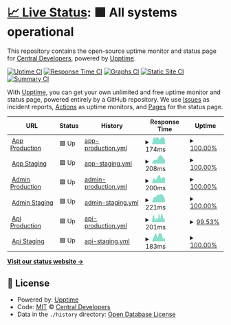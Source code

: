 # [📈 Live Status](https://status.centralplus.io): <!--live status--> **🟩 All systems operational**

This repository contains the open-source uptime monitor and status page for [Central Developers](https://status.centralplus.io), powered by [Upptime](https://github.com/upptime/upptime).

[![Uptime CI](https://github.com/centraldevelopers/status.centralplus.io/workflows/Uptime%20CI/badge.svg)](https://github.com/centraldevelopers/status.centralplus.io/actions?query=workflow%3A%22Uptime+CI%22)
[![Response Time CI](https://github.com/centraldevelopers/status.centralplus.io/workflows/Response%20Time%20CI/badge.svg)](https://github.com/centraldevelopers/status.centralplus.io/actions?query=workflow%3A%22Response+Time+CI%22)
[![Graphs CI](https://github.com/centraldevelopers/status.centralplus.io/workflows/Graphs%20CI/badge.svg)](https://github.com/centraldevelopers/status.centralplus.io/actions?query=workflow%3A%22Graphs+CI%22)
[![Static Site CI](https://github.com/centraldevelopers/status.centralplus.io/workflows/Static%20Site%20CI/badge.svg)](https://github.com/centraldevelopers/status.centralplus.io/actions?query=workflow%3A%22Static+Site+CI%22)
[![Summary CI](https://github.com/centraldevelopers/status.centralplus.io/workflows/Summary%20CI/badge.svg)](https://github.com/centraldevelopers/status.centralplus.io/actions?query=workflow%3A%22Summary+CI%22)

With [Upptime](https://upptime.js.org), you can get your own unlimited and free uptime monitor and status page, powered entirely by a GitHub repository. We use [Issues](https://github.com/centraldevelopers/status.centralplus.io/issues) as incident reports, [Actions](https://github.com/centraldevelopers/status.centralplus.io/actions) as uptime monitors, and [Pages](https://status.centralplus.io) for the status page.

<!--start: status pages-->
<!-- This summary is generated by Upptime (https://github.com/upptime/upptime) -->
<!-- Do not edit this manually, your changes will be overwritten -->
<!-- prettier-ignore -->
| URL | Status | History | Response Time | Uptime |
| --- | ------ | ------- | ------------- | ------ |
| <img alt="" src="https://favicons.githubusercontent.com/app.centralplus.io" height="13"> [App Production](https://app.centralplus.io) | 🟩 Up | [app-production.yml](https://github.com/centraldevelopers/status.centralplus.io/commits/HEAD/history/app-production.yml) | <details><summary><img alt="Response time graph" src="./graphs/app-production/response-time-week.png" height="20"> 174ms</summary><br><a href="https://status.centralplus.io/history/app-production"><img alt="Response time 194" src="https://img.shields.io/endpoint?url=https%3A%2F%2Fraw.githubusercontent.com%2Fcentraldevelopers%2Fstatus.centralplus.io%2FHEAD%2Fapi%2Fapp-production%2Fresponse-time.json"></a><br><a href="https://status.centralplus.io/history/app-production"><img alt="24-hour response time 183" src="https://img.shields.io/endpoint?url=https%3A%2F%2Fraw.githubusercontent.com%2Fcentraldevelopers%2Fstatus.centralplus.io%2FHEAD%2Fapi%2Fapp-production%2Fresponse-time-day.json"></a><br><a href="https://status.centralplus.io/history/app-production"><img alt="7-day response time 174" src="https://img.shields.io/endpoint?url=https%3A%2F%2Fraw.githubusercontent.com%2Fcentraldevelopers%2Fstatus.centralplus.io%2FHEAD%2Fapi%2Fapp-production%2Fresponse-time-week.json"></a><br><a href="https://status.centralplus.io/history/app-production"><img alt="30-day response time 195" src="https://img.shields.io/endpoint?url=https%3A%2F%2Fraw.githubusercontent.com%2Fcentraldevelopers%2Fstatus.centralplus.io%2FHEAD%2Fapi%2Fapp-production%2Fresponse-time-month.json"></a><br><a href="https://status.centralplus.io/history/app-production"><img alt="1-year response time 194" src="https://img.shields.io/endpoint?url=https%3A%2F%2Fraw.githubusercontent.com%2Fcentraldevelopers%2Fstatus.centralplus.io%2FHEAD%2Fapi%2Fapp-production%2Fresponse-time-year.json"></a></details> | <details><summary><a href="https://status.centralplus.io/history/app-production">100.00%</a></summary><a href="https://status.centralplus.io/history/app-production"><img alt="All-time uptime 100.00%" src="https://img.shields.io/endpoint?url=https%3A%2F%2Fraw.githubusercontent.com%2Fcentraldevelopers%2Fstatus.centralplus.io%2FHEAD%2Fapi%2Fapp-production%2Fuptime.json"></a><br><a href="https://status.centralplus.io/history/app-production"><img alt="24-hour uptime 100.00%" src="https://img.shields.io/endpoint?url=https%3A%2F%2Fraw.githubusercontent.com%2Fcentraldevelopers%2Fstatus.centralplus.io%2FHEAD%2Fapi%2Fapp-production%2Fuptime-day.json"></a><br><a href="https://status.centralplus.io/history/app-production"><img alt="7-day uptime 100.00%" src="https://img.shields.io/endpoint?url=https%3A%2F%2Fraw.githubusercontent.com%2Fcentraldevelopers%2Fstatus.centralplus.io%2FHEAD%2Fapi%2Fapp-production%2Fuptime-week.json"></a><br><a href="https://status.centralplus.io/history/app-production"><img alt="30-day uptime 100.00%" src="https://img.shields.io/endpoint?url=https%3A%2F%2Fraw.githubusercontent.com%2Fcentraldevelopers%2Fstatus.centralplus.io%2FHEAD%2Fapi%2Fapp-production%2Fuptime-month.json"></a><br><a href="https://status.centralplus.io/history/app-production"><img alt="1-year uptime 100.00%" src="https://img.shields.io/endpoint?url=https%3A%2F%2Fraw.githubusercontent.com%2Fcentraldevelopers%2Fstatus.centralplus.io%2FHEAD%2Fapi%2Fapp-production%2Fuptime-year.json"></a></details>
| <img alt="" src="https://favicons.githubusercontent.com/app-staging.centralplus.io" height="13"> [App Staging](https://app-staging.centralplus.io) | 🟩 Up | [app-staging.yml](https://github.com/centraldevelopers/status.centralplus.io/commits/HEAD/history/app-staging.yml) | <details><summary><img alt="Response time graph" src="./graphs/app-staging/response-time-week.png" height="20"> 208ms</summary><br><a href="https://status.centralplus.io/history/app-staging"><img alt="Response time 211" src="https://img.shields.io/endpoint?url=https%3A%2F%2Fraw.githubusercontent.com%2Fcentraldevelopers%2Fstatus.centralplus.io%2FHEAD%2Fapi%2Fapp-staging%2Fresponse-time.json"></a><br><a href="https://status.centralplus.io/history/app-staging"><img alt="24-hour response time 129" src="https://img.shields.io/endpoint?url=https%3A%2F%2Fraw.githubusercontent.com%2Fcentraldevelopers%2Fstatus.centralplus.io%2FHEAD%2Fapi%2Fapp-staging%2Fresponse-time-day.json"></a><br><a href="https://status.centralplus.io/history/app-staging"><img alt="7-day response time 208" src="https://img.shields.io/endpoint?url=https%3A%2F%2Fraw.githubusercontent.com%2Fcentraldevelopers%2Fstatus.centralplus.io%2FHEAD%2Fapi%2Fapp-staging%2Fresponse-time-week.json"></a><br><a href="https://status.centralplus.io/history/app-staging"><img alt="30-day response time 215" src="https://img.shields.io/endpoint?url=https%3A%2F%2Fraw.githubusercontent.com%2Fcentraldevelopers%2Fstatus.centralplus.io%2FHEAD%2Fapi%2Fapp-staging%2Fresponse-time-month.json"></a><br><a href="https://status.centralplus.io/history/app-staging"><img alt="1-year response time 211" src="https://img.shields.io/endpoint?url=https%3A%2F%2Fraw.githubusercontent.com%2Fcentraldevelopers%2Fstatus.centralplus.io%2FHEAD%2Fapi%2Fapp-staging%2Fresponse-time-year.json"></a></details> | <details><summary><a href="https://status.centralplus.io/history/app-staging">100.00%</a></summary><a href="https://status.centralplus.io/history/app-staging"><img alt="All-time uptime 100.00%" src="https://img.shields.io/endpoint?url=https%3A%2F%2Fraw.githubusercontent.com%2Fcentraldevelopers%2Fstatus.centralplus.io%2FHEAD%2Fapi%2Fapp-staging%2Fuptime.json"></a><br><a href="https://status.centralplus.io/history/app-staging"><img alt="24-hour uptime 100.00%" src="https://img.shields.io/endpoint?url=https%3A%2F%2Fraw.githubusercontent.com%2Fcentraldevelopers%2Fstatus.centralplus.io%2FHEAD%2Fapi%2Fapp-staging%2Fuptime-day.json"></a><br><a href="https://status.centralplus.io/history/app-staging"><img alt="7-day uptime 100.00%" src="https://img.shields.io/endpoint?url=https%3A%2F%2Fraw.githubusercontent.com%2Fcentraldevelopers%2Fstatus.centralplus.io%2FHEAD%2Fapi%2Fapp-staging%2Fuptime-week.json"></a><br><a href="https://status.centralplus.io/history/app-staging"><img alt="30-day uptime 100.00%" src="https://img.shields.io/endpoint?url=https%3A%2F%2Fraw.githubusercontent.com%2Fcentraldevelopers%2Fstatus.centralplus.io%2FHEAD%2Fapi%2Fapp-staging%2Fuptime-month.json"></a><br><a href="https://status.centralplus.io/history/app-staging"><img alt="1-year uptime 100.00%" src="https://img.shields.io/endpoint?url=https%3A%2F%2Fraw.githubusercontent.com%2Fcentraldevelopers%2Fstatus.centralplus.io%2FHEAD%2Fapi%2Fapp-staging%2Fuptime-year.json"></a></details>
| <img alt="" src="https://favicons.githubusercontent.com/admin.centralplus.io" height="13"> [Admin Production](https://admin.centralplus.io) | 🟩 Up | [admin-production.yml](https://github.com/centraldevelopers/status.centralplus.io/commits/HEAD/history/admin-production.yml) | <details><summary><img alt="Response time graph" src="./graphs/admin-production/response-time-week.png" height="20"> 200ms</summary><br><a href="https://status.centralplus.io/history/admin-production"><img alt="Response time 206" src="https://img.shields.io/endpoint?url=https%3A%2F%2Fraw.githubusercontent.com%2Fcentraldevelopers%2Fstatus.centralplus.io%2FHEAD%2Fapi%2Fadmin-production%2Fresponse-time.json"></a><br><a href="https://status.centralplus.io/history/admin-production"><img alt="24-hour response time 142" src="https://img.shields.io/endpoint?url=https%3A%2F%2Fraw.githubusercontent.com%2Fcentraldevelopers%2Fstatus.centralplus.io%2FHEAD%2Fapi%2Fadmin-production%2Fresponse-time-day.json"></a><br><a href="https://status.centralplus.io/history/admin-production"><img alt="7-day response time 200" src="https://img.shields.io/endpoint?url=https%3A%2F%2Fraw.githubusercontent.com%2Fcentraldevelopers%2Fstatus.centralplus.io%2FHEAD%2Fapi%2Fadmin-production%2Fresponse-time-week.json"></a><br><a href="https://status.centralplus.io/history/admin-production"><img alt="30-day response time 212" src="https://img.shields.io/endpoint?url=https%3A%2F%2Fraw.githubusercontent.com%2Fcentraldevelopers%2Fstatus.centralplus.io%2FHEAD%2Fapi%2Fadmin-production%2Fresponse-time-month.json"></a><br><a href="https://status.centralplus.io/history/admin-production"><img alt="1-year response time 206" src="https://img.shields.io/endpoint?url=https%3A%2F%2Fraw.githubusercontent.com%2Fcentraldevelopers%2Fstatus.centralplus.io%2FHEAD%2Fapi%2Fadmin-production%2Fresponse-time-year.json"></a></details> | <details><summary><a href="https://status.centralplus.io/history/admin-production">100.00%</a></summary><a href="https://status.centralplus.io/history/admin-production"><img alt="All-time uptime 100.00%" src="https://img.shields.io/endpoint?url=https%3A%2F%2Fraw.githubusercontent.com%2Fcentraldevelopers%2Fstatus.centralplus.io%2FHEAD%2Fapi%2Fadmin-production%2Fuptime.json"></a><br><a href="https://status.centralplus.io/history/admin-production"><img alt="24-hour uptime 100.00%" src="https://img.shields.io/endpoint?url=https%3A%2F%2Fraw.githubusercontent.com%2Fcentraldevelopers%2Fstatus.centralplus.io%2FHEAD%2Fapi%2Fadmin-production%2Fuptime-day.json"></a><br><a href="https://status.centralplus.io/history/admin-production"><img alt="7-day uptime 100.00%" src="https://img.shields.io/endpoint?url=https%3A%2F%2Fraw.githubusercontent.com%2Fcentraldevelopers%2Fstatus.centralplus.io%2FHEAD%2Fapi%2Fadmin-production%2Fuptime-week.json"></a><br><a href="https://status.centralplus.io/history/admin-production"><img alt="30-day uptime 100.00%" src="https://img.shields.io/endpoint?url=https%3A%2F%2Fraw.githubusercontent.com%2Fcentraldevelopers%2Fstatus.centralplus.io%2FHEAD%2Fapi%2Fadmin-production%2Fuptime-month.json"></a><br><a href="https://status.centralplus.io/history/admin-production"><img alt="1-year uptime 100.00%" src="https://img.shields.io/endpoint?url=https%3A%2F%2Fraw.githubusercontent.com%2Fcentraldevelopers%2Fstatus.centralplus.io%2FHEAD%2Fapi%2Fadmin-production%2Fuptime-year.json"></a></details>
| <img alt="" src="https://favicons.githubusercontent.com/admin-staging.centralplus.io" height="13"> [Admin Staging](https://admin-staging.centralplus.io) | 🟩 Up | [admin-staging.yml](https://github.com/centraldevelopers/status.centralplus.io/commits/HEAD/history/admin-staging.yml) | <details><summary><img alt="Response time graph" src="./graphs/admin-staging/response-time-week.png" height="20"> 221ms</summary><br><a href="https://status.centralplus.io/history/admin-staging"><img alt="Response time 193" src="https://img.shields.io/endpoint?url=https%3A%2F%2Fraw.githubusercontent.com%2Fcentraldevelopers%2Fstatus.centralplus.io%2FHEAD%2Fapi%2Fadmin-staging%2Fresponse-time.json"></a><br><a href="https://status.centralplus.io/history/admin-staging"><img alt="24-hour response time 453" src="https://img.shields.io/endpoint?url=https%3A%2F%2Fraw.githubusercontent.com%2Fcentraldevelopers%2Fstatus.centralplus.io%2FHEAD%2Fapi%2Fadmin-staging%2Fresponse-time-day.json"></a><br><a href="https://status.centralplus.io/history/admin-staging"><img alt="7-day response time 221" src="https://img.shields.io/endpoint?url=https%3A%2F%2Fraw.githubusercontent.com%2Fcentraldevelopers%2Fstatus.centralplus.io%2FHEAD%2Fapi%2Fadmin-staging%2Fresponse-time-week.json"></a><br><a href="https://status.centralplus.io/history/admin-staging"><img alt="30-day response time 188" src="https://img.shields.io/endpoint?url=https%3A%2F%2Fraw.githubusercontent.com%2Fcentraldevelopers%2Fstatus.centralplus.io%2FHEAD%2Fapi%2Fadmin-staging%2Fresponse-time-month.json"></a><br><a href="https://status.centralplus.io/history/admin-staging"><img alt="1-year response time 193" src="https://img.shields.io/endpoint?url=https%3A%2F%2Fraw.githubusercontent.com%2Fcentraldevelopers%2Fstatus.centralplus.io%2FHEAD%2Fapi%2Fadmin-staging%2Fresponse-time-year.json"></a></details> | <details><summary><a href="https://status.centralplus.io/history/admin-staging">100.00%</a></summary><a href="https://status.centralplus.io/history/admin-staging"><img alt="All-time uptime 100.00%" src="https://img.shields.io/endpoint?url=https%3A%2F%2Fraw.githubusercontent.com%2Fcentraldevelopers%2Fstatus.centralplus.io%2FHEAD%2Fapi%2Fadmin-staging%2Fuptime.json"></a><br><a href="https://status.centralplus.io/history/admin-staging"><img alt="24-hour uptime 100.00%" src="https://img.shields.io/endpoint?url=https%3A%2F%2Fraw.githubusercontent.com%2Fcentraldevelopers%2Fstatus.centralplus.io%2FHEAD%2Fapi%2Fadmin-staging%2Fuptime-day.json"></a><br><a href="https://status.centralplus.io/history/admin-staging"><img alt="7-day uptime 100.00%" src="https://img.shields.io/endpoint?url=https%3A%2F%2Fraw.githubusercontent.com%2Fcentraldevelopers%2Fstatus.centralplus.io%2FHEAD%2Fapi%2Fadmin-staging%2Fuptime-week.json"></a><br><a href="https://status.centralplus.io/history/admin-staging"><img alt="30-day uptime 100.00%" src="https://img.shields.io/endpoint?url=https%3A%2F%2Fraw.githubusercontent.com%2Fcentraldevelopers%2Fstatus.centralplus.io%2FHEAD%2Fapi%2Fadmin-staging%2Fuptime-month.json"></a><br><a href="https://status.centralplus.io/history/admin-staging"><img alt="1-year uptime 100.00%" src="https://img.shields.io/endpoint?url=https%3A%2F%2Fraw.githubusercontent.com%2Fcentraldevelopers%2Fstatus.centralplus.io%2FHEAD%2Fapi%2Fadmin-staging%2Fuptime-year.json"></a></details>
| <img alt="" src="https://favicons.githubusercontent.com/api.centralplus.io" height="13"> [Api Production](https://api.centralplus.io) | 🟩 Up | [api-production.yml](https://github.com/centraldevelopers/status.centralplus.io/commits/HEAD/history/api-production.yml) | <details><summary><img alt="Response time graph" src="./graphs/api-production/response-time-week.png" height="20"> 201ms</summary><br><a href="https://status.centralplus.io/history/api-production"><img alt="Response time 212" src="https://img.shields.io/endpoint?url=https%3A%2F%2Fraw.githubusercontent.com%2Fcentraldevelopers%2Fstatus.centralplus.io%2FHEAD%2Fapi%2Fapi-production%2Fresponse-time.json"></a><br><a href="https://status.centralplus.io/history/api-production"><img alt="24-hour response time 355" src="https://img.shields.io/endpoint?url=https%3A%2F%2Fraw.githubusercontent.com%2Fcentraldevelopers%2Fstatus.centralplus.io%2FHEAD%2Fapi%2Fapi-production%2Fresponse-time-day.json"></a><br><a href="https://status.centralplus.io/history/api-production"><img alt="7-day response time 201" src="https://img.shields.io/endpoint?url=https%3A%2F%2Fraw.githubusercontent.com%2Fcentraldevelopers%2Fstatus.centralplus.io%2FHEAD%2Fapi%2Fapi-production%2Fresponse-time-week.json"></a><br><a href="https://status.centralplus.io/history/api-production"><img alt="30-day response time 215" src="https://img.shields.io/endpoint?url=https%3A%2F%2Fraw.githubusercontent.com%2Fcentraldevelopers%2Fstatus.centralplus.io%2FHEAD%2Fapi%2Fapi-production%2Fresponse-time-month.json"></a><br><a href="https://status.centralplus.io/history/api-production"><img alt="1-year response time 212" src="https://img.shields.io/endpoint?url=https%3A%2F%2Fraw.githubusercontent.com%2Fcentraldevelopers%2Fstatus.centralplus.io%2FHEAD%2Fapi%2Fapi-production%2Fresponse-time-year.json"></a></details> | <details><summary><a href="https://status.centralplus.io/history/api-production">99.53%</a></summary><a href="https://status.centralplus.io/history/api-production"><img alt="All-time uptime 99.89%" src="https://img.shields.io/endpoint?url=https%3A%2F%2Fraw.githubusercontent.com%2Fcentraldevelopers%2Fstatus.centralplus.io%2FHEAD%2Fapi%2Fapi-production%2Fuptime.json"></a><br><a href="https://status.centralplus.io/history/api-production"><img alt="24-hour uptime 100.00%" src="https://img.shields.io/endpoint?url=https%3A%2F%2Fraw.githubusercontent.com%2Fcentraldevelopers%2Fstatus.centralplus.io%2FHEAD%2Fapi%2Fapi-production%2Fuptime-day.json"></a><br><a href="https://status.centralplus.io/history/api-production"><img alt="7-day uptime 99.53%" src="https://img.shields.io/endpoint?url=https%3A%2F%2Fraw.githubusercontent.com%2Fcentraldevelopers%2Fstatus.centralplus.io%2FHEAD%2Fapi%2Fapi-production%2Fuptime-week.json"></a><br><a href="https://status.centralplus.io/history/api-production"><img alt="30-day uptime 99.89%" src="https://img.shields.io/endpoint?url=https%3A%2F%2Fraw.githubusercontent.com%2Fcentraldevelopers%2Fstatus.centralplus.io%2FHEAD%2Fapi%2Fapi-production%2Fuptime-month.json"></a><br><a href="https://status.centralplus.io/history/api-production"><img alt="1-year uptime 99.89%" src="https://img.shields.io/endpoint?url=https%3A%2F%2Fraw.githubusercontent.com%2Fcentraldevelopers%2Fstatus.centralplus.io%2FHEAD%2Fapi%2Fapi-production%2Fuptime-year.json"></a></details>
| <img alt="" src="https://favicons.githubusercontent.com/api-staging.centralplus.io" height="13"> [Api Staging](https://api-staging.centralplus.io) | 🟩 Up | [api-staging.yml](https://github.com/centraldevelopers/status.centralplus.io/commits/HEAD/history/api-staging.yml) | <details><summary><img alt="Response time graph" src="./graphs/api-staging/response-time-week.png" height="20"> 183ms</summary><br><a href="https://status.centralplus.io/history/api-staging"><img alt="Response time 208" src="https://img.shields.io/endpoint?url=https%3A%2F%2Fraw.githubusercontent.com%2Fcentraldevelopers%2Fstatus.centralplus.io%2FHEAD%2Fapi%2Fapi-staging%2Fresponse-time.json"></a><br><a href="https://status.centralplus.io/history/api-staging"><img alt="24-hour response time 316" src="https://img.shields.io/endpoint?url=https%3A%2F%2Fraw.githubusercontent.com%2Fcentraldevelopers%2Fstatus.centralplus.io%2FHEAD%2Fapi%2Fapi-staging%2Fresponse-time-day.json"></a><br><a href="https://status.centralplus.io/history/api-staging"><img alt="7-day response time 183" src="https://img.shields.io/endpoint?url=https%3A%2F%2Fraw.githubusercontent.com%2Fcentraldevelopers%2Fstatus.centralplus.io%2FHEAD%2Fapi%2Fapi-staging%2Fresponse-time-week.json"></a><br><a href="https://status.centralplus.io/history/api-staging"><img alt="30-day response time 209" src="https://img.shields.io/endpoint?url=https%3A%2F%2Fraw.githubusercontent.com%2Fcentraldevelopers%2Fstatus.centralplus.io%2FHEAD%2Fapi%2Fapi-staging%2Fresponse-time-month.json"></a><br><a href="https://status.centralplus.io/history/api-staging"><img alt="1-year response time 208" src="https://img.shields.io/endpoint?url=https%3A%2F%2Fraw.githubusercontent.com%2Fcentraldevelopers%2Fstatus.centralplus.io%2FHEAD%2Fapi%2Fapi-staging%2Fresponse-time-year.json"></a></details> | <details><summary><a href="https://status.centralplus.io/history/api-staging">100.00%</a></summary><a href="https://status.centralplus.io/history/api-staging"><img alt="All-time uptime 99.26%" src="https://img.shields.io/endpoint?url=https%3A%2F%2Fraw.githubusercontent.com%2Fcentraldevelopers%2Fstatus.centralplus.io%2FHEAD%2Fapi%2Fapi-staging%2Fuptime.json"></a><br><a href="https://status.centralplus.io/history/api-staging"><img alt="24-hour uptime 100.00%" src="https://img.shields.io/endpoint?url=https%3A%2F%2Fraw.githubusercontent.com%2Fcentraldevelopers%2Fstatus.centralplus.io%2FHEAD%2Fapi%2Fapi-staging%2Fuptime-day.json"></a><br><a href="https://status.centralplus.io/history/api-staging"><img alt="7-day uptime 100.00%" src="https://img.shields.io/endpoint?url=https%3A%2F%2Fraw.githubusercontent.com%2Fcentraldevelopers%2Fstatus.centralplus.io%2FHEAD%2Fapi%2Fapi-staging%2Fuptime-week.json"></a><br><a href="https://status.centralplus.io/history/api-staging"><img alt="30-day uptime 99.52%" src="https://img.shields.io/endpoint?url=https%3A%2F%2Fraw.githubusercontent.com%2Fcentraldevelopers%2Fstatus.centralplus.io%2FHEAD%2Fapi%2Fapi-staging%2Fuptime-month.json"></a><br><a href="https://status.centralplus.io/history/api-staging"><img alt="1-year uptime 99.26%" src="https://img.shields.io/endpoint?url=https%3A%2F%2Fraw.githubusercontent.com%2Fcentraldevelopers%2Fstatus.centralplus.io%2FHEAD%2Fapi%2Fapi-staging%2Fuptime-year.json"></a></details>

<!--end: status pages-->

[**Visit our status website →**](https://status.centralplus.io)

## 📄 License

- Powered by: [Upptime](https://github.com/upptime/upptime)
- Code: [MIT](./LICENSE) © [Central Developers](https://status.centralplus.io)
- Data in the `./history` directory: [Open Database License](https://opendatacommons.org/licenses/odbl/1-0/)
